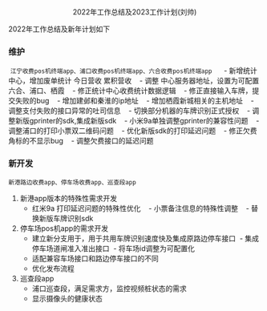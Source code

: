 <center>
2022年工作总结及2023工作计划(刘帅)
</center>

2022年工作总结及新年计划如下

### 维护

 `江宁收费pos机终端app、浦口收费pos机终端app、六合收费pos机终端app`
 
   -  新增统计中心，增加废单统计 今日营收 累积营收
   -  调整 中心服务器地址，设置为可配置 六合、浦口、栖霞
   -  修正统计中心收费统计数据逻辑
   -  修正直接输入车牌，提交失败的bug
   -  增加建邺和秦淮的ip地址
   -  增加栖霞新城相关的主机地址
   -  调整支付失败的接口异常的吐司信息
   -  切换部分机器的车牌识别正式授权
   -  调整新版gprinter的sdk,集成新版sdk
   -  小米9a单独调整gprinter的兼容性问题
   -  调整浦口的打印小票双二维码问题
   -  优化新版sdk的打印延迟问题
   -  修正欠费角标的不显示bug
   -  调整欠费接口的延迟问题

### 新开发
   `新港路边收费app、停车场收费app、巡查段app`
   
1.  新港app版本的特殊性需求开发
     -  红米9a 打印延迟问题的特殊性优化
      -  小票备注信息的特殊性调整
      -  替换新版车牌识别sdk
2. 停车场pos机app的需求开发
      - 建立新分支用于，用于共用车牌识别速度快及集成原路边停车接口
      -  集成停车场道闸准入准出接口
      -  将车场id调整为可配置化
      -  适配兼容车场接口和路边停车接口的不同
      -  优化发布流程
 3. 巡查段app
	-  浦口巡查段，满足需求方，监控视频桩状态的需求
	-  显示摄像头的健康状态
